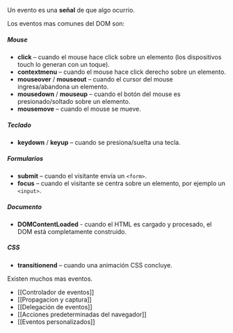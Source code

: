 Un evento es una **señal** de que algo ocurrio.

Los eventos mas comunes del DOM son:

##### Mouse
- **click** – cuando el mouse hace click sobre un elemento (los dispositivos touch lo generan con un toque).
- **contextmenu** – cuando el mouse hace click derecho sobre un elemento.
- **mouseover** / **mouseout** – cuando el cursor del mouse ingresa/abandona un elemento.
- **mousedown** / **mouseup** – cuando el botón del mouse es presionado/soltado sobre un elemento.
- **mousemove** – cuando el mouse se mueve.

##### Teclado
- **keydown** / **keyup** – cuando se presiona/suelta una tecla.

##### Formularios
- **submit** – cuando el visitante envía un ``<form>``.
- **focus** – cuando el visitante se centra sobre un elemento, por ejemplo un ``<input>``.

##### Documento
- **DOMContentLoaded** - cuando el HTML es cargado y procesado, el DOM está completamente construido.

##### CSS
- **transitionend** – cuando una animación CSS concluye.

Existen muchos mas eventos.


- [[Controlador de eventos]]
- [[Propagacion y captura]]
- [[Delegación de eventos]]
- [[Acciones predeterminadas del navegador]]
- [[Eventos personalizados]]
